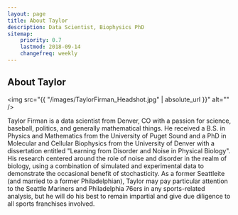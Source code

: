 ```yaml
---
layout: page
title: About Taylor
description: Data Scientist, Biophysics PhD
sitemap:
    priority: 0.7
    lastmod: 2018-09-14
    changefreq: weekly
---
```


<head>
<!-- Global site tag (gtag.js) - Google Analytics -->
<script async src="https://www.googletagmanager.com/gtag/js?id=UA-141691742-11"></script>
<script>
  window.dataLayer = window.dataLayer || [];
  function gtag(){dataLayer.push(arguments);}
  gtag('js', new Date());

  gtag('config', 'UA-141691742-11');
</script>
</head>

## About Taylor

<span class="image left"><img src="{{ "/images/TaylorFirman_Headshot.jpg" | absolute_url }}" alt="" /></span>

Taylor Firman is a data scientist from Denver, CO with a passion for science, baseball, politics, and generally mathematical things. He received a B.S. in Physics and Mathematics from the University of Puget Sound and a PhD in Molecular and Cellular Biophysics from the University of Denver with a dissertation entitled "Learning from Disorder and Noise in Physical Biology". His research centered around the role of noise and disorder in the realm of biology, using a combination of simulated and experimental data to demonstrate the occasional benefit of stochasticity. As a former Seattleite (and married to a former Philadelphian), Taylor may pay particular attention to the Seattle Mariners and Philadelphia 76ers in any sports-related analysis, but he will do his best to remain impartial and give due diligence to all sports franchises involved.

